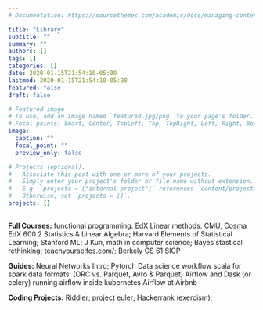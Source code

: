 ```yaml
---
# Documentation: https://sourcethemes.com/academic/docs/managing-content/

title: "Library"
subtitle: ""
summary: ""
authors: []
tags: []
categories: []
date: 2020-01-15T21:54:10-05:00
lastmod: 2020-01-15T21:54:10-05:00
featured: false
draft: false

# Featured image
# To use, add an image named `featured.jpg/png` to your page's folder.
# Focal points: Smart, Center, TopLeft, Top, TopRight, Left, Right, BottomLeft, Bottom, BottomRight.
image:
  caption: ""
  focal_point: ""
  preview_only: false

# Projects (optional).
#   Associate this post with one or more of your projects.
#   Simply enter your project's folder or file name without extension.
#   E.g. `projects = ["internal-project"]` references `content/project/deep-learning/index.md`.
#   Otherwise, set `projects = []`.
projects: []
---
```


**Full Courses:**
functional programming: EdX
Linear methods: CMU, Cosma 
EdX 600.2
Statistics & Linear Algebra; Harvard
Elements of Statistical Learning; 
Stanford ML; 
J Kun, math in computer science; 
Bayes stastical rethinking;
teachyourselfcs.com/; 
Berkely CS 61 SICP

**Guides:**
Neural Networks Intro; 
Pytorch
Data science workflow
scala for spark
data formats: (ORC vs. Parquet, Avro & Parquet)
Airflow and Dask (or celery)
running airflow inside kubernetes
Airflow at Airbnb


**Coding Projects:**
Riddler; 
project euler;
Hackerrank (exercism); 


